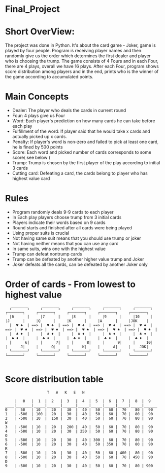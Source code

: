 # Final_Project

# Short OverView:

The project was done in Python. It's about the card game - Joker, game is played by four people. Program is receiving player names and then randomly give us the order which determines the first dealer and player who is choosing the trump. The game consists of 4 Fours and in each Four, there are 4 plays, overall we have 16 plays. After each Four, program shows score distribution among players and in the end, prints who is the winner of the game according to accumulated points.


# Main Concepts

- Dealer: The player who deals the cards in current round
- Four: 4 plays give us Four
- Word: Each player's prediction on how many cards he can take before each play
- Fulfillment of the word: If player said that he would take x cards and actually picked up x cards.
- Penalty: If player's word is non-zero and failed to pick at least one card, he is fined by 500 points
- Score: Each word and picked number of cards corresponds to some score( see below ) 
- Trump: Trump is chosen by the first player of the play according to initial 3 cards
- Cutting card: Defeating a card, the cards belong to player who has highest value card


# Rules

- Program randomly deals 9-9 cards to each player
- In Each play players choose trump from 3 initial cards
- Players indicate their words based on 9 cards
- Round starts and finished after all cards were being played
- Using proper suits is crucial
- Not having same suit means that you should use trump or joker
- Not having neither means that you can use any card
- In same suits, wins one with the highest value
- Trump can defeat nontrump cards
- Trump can be defeated by another higher value trump and Joker
- Joker defeats all the cards, can be defeated by another Joker only

# Order of cards - From lowest to highest value
```
  ┌───────┐     ┌───────┐     ┌───────┐     ┌───────┐     ┌───────┐     ┌───────┐     ┌───────┐     ┌───────┐     ┌───────┐     ┌───────┐    
  |6      |     |7      |     |8      |     |9      |     |10     |     |J      |     |Q      |     |K      |     |A      |     |JOK    |    
  |  ♥ ♠  | ==> |  ♥ ♠  | ==> |  ♥ ♠  | ==> |  ♥ ♠  | ==> |  ♥ ♠  | ==> |  ♥ ♠  | ==> |  ♥ ♠  | ==> |  ♥ ♠  | ==> |  ♥ ♠  | ==> |  ♥ ♠  |
  |  ♣ ♦  |     |  ♣ ♦  |     |  ♣ ♦  |     |  ♣ ♦  |     |  ♣ ♦  |     |  ♣ ♦  |     |  ♣ ♦  |     |  ♣ ♦  |     |  ♣ ♦  |     |  ♣ ♦  |  
  |      6|     |      7|     |      8|     |      9|     |     10|     |      J|     |      Q|     |      K|     |      A|     |    JOK|
  └───────┘     └───────┘     └───────┘     └───────┘     └───────┘     └───────┘     └───────┘     └───────┘     └───────┘     └───────┘
  
```

# Score distribution table
```
                   T   A   K   E   N
                      
    |   0   |  1  |  2   |  3   |  4  |  5  |  6  |  7  |  8  |  9
____|_______|_____|______|______|_____|_____|_____|_____|_____|______
0   |  50   | 10  |  20  |  30  |  40 |  50 |  60 |  70    80 |  90         
1   | -500  | 100 |  20  |  30  |  40 |  50 |  60 |  70 |  80 |  90         
2   | -500  | 10  |  150 |  30  |  40 |  50 |  60 |  70 |  80 |  90         W
3   | -500  | 10  |  20  |  200 |  40 |  50 |  60 |  70 |  80 |  90         
4   | -500  | 10  |  20  |  30  | 250 |  50 |  60 |  70 |  80 |  90         O   
5   | -500  | 10  |  20  |  30  |  40 | 300 |  60 |  70 |  80 |  90
6   | -500  | 10  |  20  |  30  |  40 |  50 | 350 |  70 |  80 |  90         R
7   | -500  | 10  |  20  |  30  |  40 |  50 |  60 | 400 |  80 |  90
8   | -500  | 10  |  20  |  30  |  40 |  50 |  60 |  70 | 450 |  90         D
9   | -500  | 10  |  20  |  30  |  40 |  50 |  60 |  70 |  80 | 900

```
